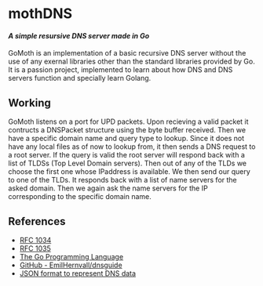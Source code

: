  
# mothDNS
#### _A simple resursive DNS server made in Go_

GoMoth is an implementation of a basic recursive DNS server without the use of any exernal libraries other than the standard libraries provided by Go. It is a passion project, implemented to learn about how DNS and DNS servers function and specially learn Golang.

## Working

GoMoth listens on a port for UPD packets. Upon recieving a valid packet it contructs a DNSPacket structure using the byte buffer received. Then we have a specific domain name and query type to lookup. Since it does not have any local files as of now to lookup from, it then sends a DNS request to a root server. 
If the query is valid the root server will respond back with a list of TLDSs (Top Level Domain servers). Then out of any of the TLDs we choose the first one whose IPaddress is available. We then send our query to one of the TLDs. It responds back with a list of name servers for the asked domain. Then we again ask the name servers for the IP corresponding to the specific domain name.

## References
- [RFC 1034](https://datatracker.ietf.org/doc/html/rfc1034)
- [RFC 1035](https://datatracker.ietf.org/doc/html/rfc1035)
- [The Go Programming Language](https://www.gopl.io/)
- [ GitHub - EmilHernvall/dnsguide ](https://github.com/EmilHernvall/dnsguide)
- [JSON format to represent DNS data](https://tools.ietf.org/id/draft-bortzmeyer-dns-json-01.html#rfc.section.3.1)
